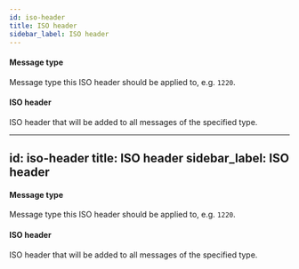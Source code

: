 ```yaml
---
id: iso-header
title: ISO header
sidebar_label: ISO header
---
```

#### Message type
Message type this ISO header should be applied to, e.g. <code>1220</code>.

#### ISO header
ISO header that will be added to all messages of the specified type.

---
id: iso-header
title: ISO header
sidebar_label: ISO header
---
#### Message type
Message type this ISO header should be applied to, e.g. <code>1220</code>.

#### ISO header
ISO header that will be added to all messages of the specified type.

